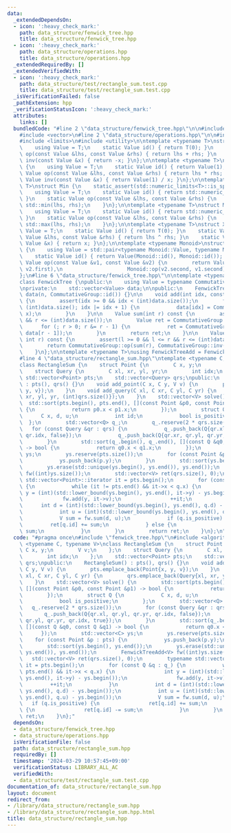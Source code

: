 ```yaml
---
data:
  _extendedDependsOn:
  - icon: ':heavy_check_mark:'
    path: data_structure/fenwick_tree.hpp
    title: data_structure/fenwick_tree.hpp
  - icon: ':heavy_check_mark:'
    path: data_structure/operations.hpp
    title: data_structure/operations.hpp
  _extendedRequiredBy: []
  _extendedVerifiedWith:
  - icon: ':heavy_check_mark:'
    path: data_structure/test/rectangle_sum.test.cpp
    title: data_structure/test/rectangle_sum.test.cpp
  _isVerificationFailed: false
  _pathExtension: hpp
  _verificationStatusIcon: ':heavy_check_mark:'
  attributes:
    links: []
  bundledCode: "#line 2 \"data_structure/fenwick_tree.hpp\"\n\n#include <cassert>\n\
    #include <vector>\n#line 2 \"data_structure/operations.hpp\"\n\n#include <algorithm>\n\
    #include <limits>\n#include <utility>\n\ntemplate <typename T>\nstruct Add {\n\
    \    using Value = T;\n    static Value id() { return T(0); }\n    static Value\
    \ op(const Value &lhs, const Value &rhs) { return lhs + rhs; }\n    static Value\
    \ inv(const Value &x) { return -x; }\n};\n\ntemplate <typename T>\nstruct Mul\
    \ {\n    using Value = T;\n    static Value id() { return Value(1); }\n    static\
    \ Value op(const Value &lhs, const Value &rhs) { return lhs * rhs; }\n    static\
    \ Value inv(const Value &x) { return Value(1) / x; }\n};\n\ntemplate <typename\
    \ T>\nstruct Min {\n    static_assert(std::numeric_limits<T>::is_specialized);\n\
    \    using Value = T;\n    static Value id() { return std::numeric_limits<T>::max();\
    \ }\n    static Value op(const Value &lhs, const Value &rhs) {\n        return\
    \ std::min(lhs, rhs);\n    }\n};\n\ntemplate <typename T>\nstruct Max {\n    static_assert(std::numeric_limits<T>::is_specialized);\n\
    \    using Value = T;\n    static Value id() { return std::numeric_limits<Value>::min();\
    \ }\n    static Value op(const Value &lhs, const Value &rhs) {\n        return\
    \ std::max(lhs, rhs);\n    }\n};\n\ntemplate <typename T>\nstruct Xor {\n    using\
    \ Value = T;\n    static Value id() { return T(0); }\n    static Value op(const\
    \ Value &lhs, const Value &rhs) { return lhs ^ rhs; }\n    static Value inv(const\
    \ Value &x) { return x; }\n};\n\ntemplate <typename Monoid>\nstruct Reversible\
    \ {\n    using Value = std::pair<typename Monoid::Value, typename Monoid::Value>;\n\
    \    static Value id() { return Value(Monoid::id(), Monoid::id()); }\n    static\
    \ Value op(const Value &v1, const Value &v2) {\n        return Value(Monoid::op(v1.first,\
    \ v2.first),\n                     Monoid::op(v2.second, v1.second));\n    }\n\
    };\n#line 6 \"data_structure/fenwick_tree.hpp\"\n\ntemplate <typename CommutativeGroup>\n\
    class FenwickTree {\npublic:\n    using Value = typename CommutativeGroup::Value;\n\
    \nprivate:\n    std::vector<Value> data;\n\npublic:\n    FenwickTree(int n) :\
    \ data(n, CommutativeGroup::id()) {}\n\n    void add(int idx, const Value &x)\
    \ {\n        assert(idx >= 0 && idx < (int)data.size());\n        for (; idx <\
    \ (int)data.size(); idx |= idx + 1) {\n            data[idx] = CommutativeGroup::op(data[idx],\
    \ x);\n        }\n    }\n\n    Value sum(int r) const {\n        assert(r >= 0\
    \ && r <= (int)data.size());\n        Value ret = CommutativeGroup::id();\n  \
    \      for (; r > 0; r &= r - 1) {\n            ret = CommutativeGroup::op(ret,\
    \ data[r - 1]);\n        }\n        return ret;\n    }\n\n    Value sum(int l,\
    \ int r) const {\n        assert(l >= 0 && l <= r && r <= (int)data.size());\n\
    \        return CommutativeGroup::op(sum(r), CommutativeGroup::inv(sum(l)));\n\
    \    }\n};\n\ntemplate <typename T>\nusing FenwickTreeAdd = FenwickTree<Add<T>>;\n\
    #line 4 \"data_structure/rectangle_sum.hpp\"\ntemplate <typename C, typename V>\n\
    class RectangleSum {\n    struct Point {\n        C x, y;\n        V v;\n    };\n\
    \    struct Query {\n        C xl, xr, yl, yr;\n        int idx;\n    };\n   \
    \ std::vector<Point> pts;\n    std::vector<Query> qrs;\npublic:\n    RectangleSum()\
    \ : pts(), qrs() {}\n    void add_point(C x, C y, V v) {\n        pts.emplace_back(Point{x,\
    \ y, v});\n    }\n    void add_query(C xl, C xr, C yl, C yr) {\n        qrs.emplace_back(Query{xl,\
    \ xr, yl, yr, (int)qrs.size()});\n    }\n    std::vector<V> solve() {\n      \
    \  std::sort(pts.begin(), pts.end(), [](const Point &p0, const Point &p1) -> bool\
    \ {\n            return p0.x < p1.x;\n        });\n        struct Q {\n      \
    \      C x, d, u;\n            int id;\n            bool is_positive;\n      \
    \  };\n        std::vector<Q> q_;\n        q_.reserve(2 * qrs.size());\n     \
    \   for (const Query &qr : qrs) {\n            q_.push_back(Q{qr.xl, qr.yl, qr.yr,\
    \ qr.idx, false});\n            q_.push_back(Q{qr.xr, qr.yl, qr.yr, qr.idx, true});\n\
    \        }\n        std::sort(q_.begin(), q_.end(), [](const Q &q0, const Q &q1)\
    \ -> bool {\n            return q0.x < q1.x;\n        });\n        std::vector<C>\
    \ ys;\n        ys.reserve(pts.size());\n        for (const Point &p : pts) {\n\
    \            ys.push_back(p.y);\n        }\n        std::sort(ys.begin(), ys.end());\n\
    \        ys.erase(std::unique(ys.begin(), ys.end()), ys.end());\n        FenwickTreeAdd<V>\
    \ fw((int)ys.size());\n        std::vector<V> ret(qrs.size(), 0);\n        typename\
    \ std::vector<Point>::iterator it = pts.begin();\n        for (const Q &q : q_)\
    \ {\n            while (it != pts.end() && it->x < q.x) {\n                int\
    \ y = (int)(std::lower_bound(ys.begin(), ys.end(), it->y) - ys.begin());\n   \
    \             fw.add(y, it->v);\n                ++it;\n            }\n      \
    \      int d = (int)(std::lower_bound(ys.begin(), ys.end(), q.d) - ys.begin());\n\
    \            int u = (int)(std::lower_bound(ys.begin(), ys.end(), q.u) - ys.begin());\n\
    \            V sum = fw.sum(d, u);\n            if (q.is_positive) {\n       \
    \         ret[q.id] += sum;\n            } else {\n                ret[q.id] -=\
    \ sum;\n            }\n        }\n        return ret;\n    }\n};\n"
  code: "#pragma once\n#include \"fenwick_tree.hpp\"\n#include <algorithm>\ntemplate\
    \ <typename C, typename V>\nclass RectangleSum {\n    struct Point {\n       \
    \ C x, y;\n        V v;\n    };\n    struct Query {\n        C xl, xr, yl, yr;\n\
    \        int idx;\n    };\n    std::vector<Point> pts;\n    std::vector<Query>\
    \ qrs;\npublic:\n    RectangleSum() : pts(), qrs() {}\n    void add_point(C x,\
    \ C y, V v) {\n        pts.emplace_back(Point{x, y, v});\n    }\n    void add_query(C\
    \ xl, C xr, C yl, C yr) {\n        qrs.emplace_back(Query{xl, xr, yl, yr, (int)qrs.size()});\n\
    \    }\n    std::vector<V> solve() {\n        std::sort(pts.begin(), pts.end(),\
    \ [](const Point &p0, const Point &p1) -> bool {\n            return p0.x < p1.x;\n\
    \        });\n        struct Q {\n            C x, d, u;\n            int id;\n\
    \            bool is_positive;\n        };\n        std::vector<Q> q_;\n     \
    \   q_.reserve(2 * qrs.size());\n        for (const Query &qr : qrs) {\n     \
    \       q_.push_back(Q{qr.xl, qr.yl, qr.yr, qr.idx, false});\n            q_.push_back(Q{qr.xr,\
    \ qr.yl, qr.yr, qr.idx, true});\n        }\n        std::sort(q_.begin(), q_.end(),\
    \ [](const Q &q0, const Q &q1) -> bool {\n            return q0.x < q1.x;\n  \
    \      });\n        std::vector<C> ys;\n        ys.reserve(pts.size());\n    \
    \    for (const Point &p : pts) {\n            ys.push_back(p.y);\n        }\n\
    \        std::sort(ys.begin(), ys.end());\n        ys.erase(std::unique(ys.begin(),\
    \ ys.end()), ys.end());\n        FenwickTreeAdd<V> fw((int)ys.size());\n     \
    \   std::vector<V> ret(qrs.size(), 0);\n        typename std::vector<Point>::iterator\
    \ it = pts.begin();\n        for (const Q &q : q_) {\n            while (it !=\
    \ pts.end() && it->x < q.x) {\n                int y = (int)(std::lower_bound(ys.begin(),\
    \ ys.end(), it->y) - ys.begin());\n                fw.add(y, it->v);\n       \
    \         ++it;\n            }\n            int d = (int)(std::lower_bound(ys.begin(),\
    \ ys.end(), q.d) - ys.begin());\n            int u = (int)(std::lower_bound(ys.begin(),\
    \ ys.end(), q.u) - ys.begin());\n            V sum = fw.sum(d, u);\n         \
    \   if (q.is_positive) {\n                ret[q.id] += sum;\n            } else\
    \ {\n                ret[q.id] -= sum;\n            }\n        }\n        return\
    \ ret;\n    }\n};"
  dependsOn:
  - data_structure/fenwick_tree.hpp
  - data_structure/operations.hpp
  isVerificationFile: false
  path: data_structure/rectangle_sum.hpp
  requiredBy: []
  timestamp: '2024-03-29 10:57:45+09:00'
  verificationStatus: LIBRARY_ALL_AC
  verifiedWith:
  - data_structure/test/rectangle_sum.test.cpp
documentation_of: data_structure/rectangle_sum.hpp
layout: document
redirect_from:
- /library/data_structure/rectangle_sum.hpp
- /library/data_structure/rectangle_sum.hpp.html
title: data_structure/rectangle_sum.hpp
---
```

